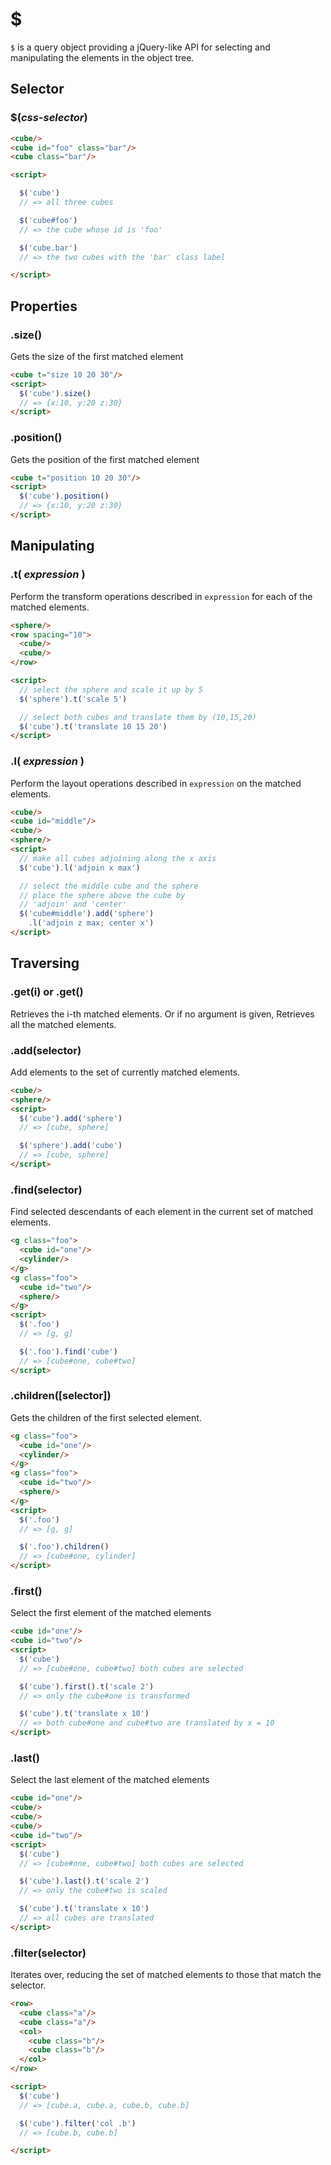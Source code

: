 # $

`$` is a query object providing a jQuery-like API for selecting and
manipulating the elements in the object tree.

## Selector

### $(_css-selector_)

```html
<cube/>
<cube id="foo" class="bar"/>
<cube class="bar"/>

<script>

  $('cube')
  // => all three cubes

  $('cube#foo')
  // => the cube whose id is 'foo'

  $('cube.bar')
  // => the two cubes with the 'bar' class label

</script>
```

## Properties

### .size()

Gets the size of the first matched element
```html
<cube t="size 10 20 30"/>
<script>
  $('cube').size()
  // => {x:10, y:20 z:30}
</script>
```

### .position()

Gets the position of the first matched element
```html
<cube t="position 10 20 30"/>
<script>
  $('cube').position()
  // => {x:10, y:20 z:30}
</script>
```

## Manipulating

### .t( _expression_ )

Perform the transform operations described in `expression` for each of
the matched elements.

```html
<sphere/>
<row spacing="10">
  <cube/>
  <cube/>
</row>

<script>
  // select the sphere and scale it up by 5
  $('sphere').t('scale 5')

  // select both cubes and translate them by (10,15,20)
  $('cube').t('translate 10 15 20')
</script>
```

### .l( _expression_ )

Perform the layout operations described in `expression`  on the matched elements.

```html
<cube/>
<cube id="middle"/>
<cube/>
<sphere/>
<script>
  // make all cubes adjoining along the x axis
  $('cube').l('adjoin x max')

  // select the middle cube and the sphere
  // place the sphere above the cube by
  // 'adjoin' and 'center'
  $('cube#middle').add('sphere')
    .l('adjoin z max; center x')
</script>
```

## Traversing

### .get(i) or .get()

Retrieves the i-th matched elements. Or if no argument is given, Retrieves
all the matched elements.

### .add(selector)

Add elements to the set of currently matched elements.

```html
<cube/>
<sphere/>
<script>
  $('cube').add('sphere')
  // => [cube, sphere]

  $('sphere').add('cube')
  // => [cube, sphere]
</script>
```

### .find(selector)

Find selected descendants of each element in the current set of matched elements.
```html
<g class="foo">
  <cube id="one"/>
  <cylinder/>
</g>
<g class="foo">
  <cube id="two"/>
  <sphere/>
</g>
<script>
  $('.foo')
  // => [g, g]

  $('.foo').find('cube')
  // => [cube#one, cube#two]
</script>
```

### .children([selector])

Gets the children of the first selected element.
```html
<g class="foo">
  <cube id="one"/>
  <cylinder/>
</g>
<g class="foo">
  <cube id="two"/>
  <sphere/>
</g>
<script>
  $('.foo')
  // => [g, g]

  $('.foo').children()
  // => [cube#one, cylinder]
</script>
```

### .first()

Select the first element of the matched elements

```html
<cube id="one"/>
<cube id="two"/>  
<script>
  $('cube')
  // => [cube#one, cube#two] both cubes are selected

  $('cube').first().t('scale 2')
  // => only the cube#one is transformed

  $('cube').t('translate x 10')
  // => both cube#one and cube#two are translated by x = 10
</script>
```

### .last()

Select the last element of the matched elements

```html
<cube id="one"/>
<cube/>
<cube/>
<cube/>
<cube id="two"/>  
<script>
  $('cube')
  // => [cube#one, cube#two] both cubes are selected

  $('cube').last().t('scale 2')
  // => only the cube#two is scaled

  $('cube').t('translate x 10')
  // => all cubes are translated
</script>
```

### .filter(selector)

Iterates over, reducing the set of matched elements to those that match the selector.
```html
<row>
  <cube class="a"/>
  <cube class="a"/>
  <col>    
    <cube class="b"/>
    <cube class="b"/>
  </col>
</row>

<script>
  $('cube')
  // => [cube.a, cube.a, cube.b, cube.b]

  $('cube').filter('col .b')
  // => [cube.b, cube.b]

</script>
```
